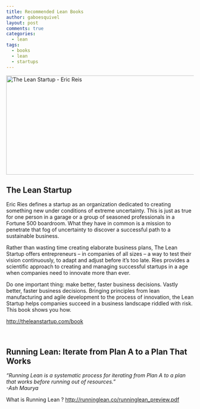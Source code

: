 ```yaml
---
title: Recommended Lean Books
author: gaboesquivel
layout: post
comments: true
categories:
  - lean
tags:
  - books
  - lean
  - startups
---
```

<img class="aligncenter size-full wp-image-283" alt="The Lean Startup - Eric Reis" src="/images/2012/12/the-lean-startup-eric-reis-large.jpg" width="700" height="266" />

## The Lean Startup

Eric Ries defines a startup as an organization dedicated to creating something new under conditions of extreme uncertainty. This is just as true for one person in a garage or a group of seasoned professionals in a Fortune 500 boardroom. What they have in common is a mission to penetrate that fog of uncertainty to discover a successful path to a sustainable business.

Rather than wasting time creating elaborate business plans, The Lean Startup offers entrepreneurs &#8211; in companies of all sizes &#8211; a way to test their vision continuously, to adapt and adjust before it’s too late. Ries provides a scientific approach to creating and managing successful startups in a age when companies need to innovate more than ever.

Do one important thing: make better, faster business decisions. Vastly better, faster business decisions. Bringing principles from lean manufacturing and agile development to the process of innovation, the Lean Startup helps companies succeed in a business landscape riddled with risk. This book shows you how.

<a target="_blank" title="The Lean Startup" href="http://theleanstartup.com/book">http://theleanstartup.com/book</a>

&nbsp;

## Running Lean: Iterate from Plan A to a Plan That Works

*&#8220;Running Lean is a systematic process for iterating from Plan A to a plan that works before running out of resources.&#8221;  
-Ash Maurya*

What is Running Lean ? <a target="_blank" title="Running Lean" href="http://runninglean.co/runninglean_preview.pdf">http://runninglean.co/runninglean_preview.pdf</a>
